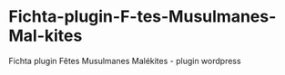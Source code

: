 Fichta-plugin-F-tes-Musulmanes-Mal-kites
========================================

Fichta plugin Fêtes Musulmanes Malékites - plugin wordpress
